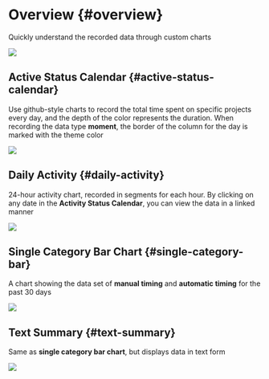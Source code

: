 # Overview {#overview}

Quickly understand the recorded data through custom charts

![](https://cdn.jsdelivr.net/gh/shion-app/docs/src/public/assets/en/overview/overview.png)

## Active Status Calendar {#active-status-calendar}

Use github-style charts to record the total time spent on specific projects every day, and the depth of the color represents the duration. When recording the data type **moment**, the border of the column for the day is marked with the theme color

![](https://cdn.jsdelivr.net/gh/shion-app/docs/src/public/assets/en/overview/active-status-calendar.png)

## Daily Activity {#daily-activity}

24-hour activity chart, recorded in segments for each hour. By clicking on any date in the **Activity Status Calendar**, you can view the data in a linked manner

![](https://cdn.jsdelivr.net/gh/shion-app/docs/src/public/assets/en/overview/daily-activity.png)

## Single Category Bar Chart {#single-category-bar}

A chart showing the data set of **manual timing** and **automatic timing** for the past 30 days

![](https://cdn.jsdelivr.net/gh/shion-app/docs/src/public/assets/en/overview/single-category-bar.png)

## Text Summary {#text-summary}

Same as **single category bar chart**, but displays data in text form

![](https://cdn.jsdelivr.net/gh/shion-app/docs/src/public/assets/en/overview/text-summary.png)